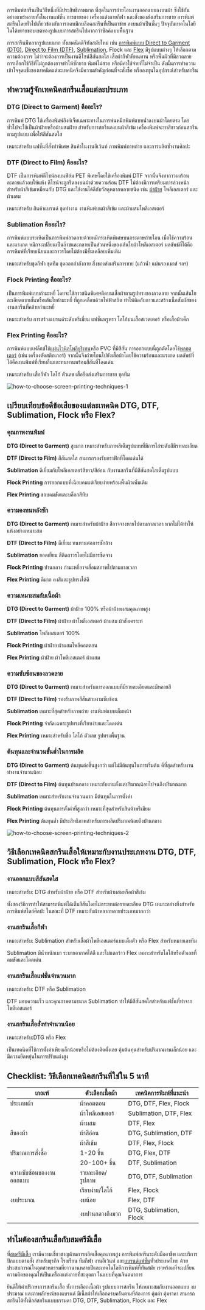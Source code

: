 การพิมพ์สกรีนเป็นวิธีหนึ่งที่มีประสิทธิภาพมาก ที่สุดในการถ่ายโอนงานออกแบบลงบนผ้า ซึ่งใช้กันอย่างแพร่หลายทั้งในงานแฟชั่น การขายของ เครื่องแต่งกายกีฬา และสิ่งของส่งเสริมการขาย การพิมพ์สกรีนโดยทั่วไปเกี่ยวข้องกับการกดหมึกบล็อคสกรีนที่เป็นตาข่าย ลงบนผ้าเป็นชั้นๆ ปัจจุบันเทคโนโลยีในได้ขยายขอบเขตของรูปแบบการสกรีนไปมากกว่าซิลค์แบบพื้ืนฐาน

การสกรีนมีหลากรูปแบบมาก ทั้งเทคนิคดิจิทัลสมัยใหม่ เช่น [การพิมพ์แบบ Direct to Garment (DTG)](what-is-dtg-screen), [Direct to Film (DTF)](what-is-dtg-vs-dtf), [Sublimation](t-shirt-screen-printing-sublimation), Flock และ [Flex](what-is-flex-screen) มีรูปแบบต่างๆ ให้เลือกตามความต้องการ ไม่ว่าจะต้องการเป็นงานดีไซน์สีสันสดใส เสื้อผ้ากีฬาที่ทนทาน หรือพื้นผิวที่มีลวดลาย การเลือกใช้วิธีที่ไม่ถูกต้องอาจทำให้ซักยาก พิมพ์ไม่สวย หรือมีค่าใช้จ่ายที่ไม่จำเป็น ดังนั้นการทำความเข้าใจจุดแข็งของเทคนิคแต่ละเทคนิคจึงมีความสำคัญก่อนที่จะสั่งซื้อ หรือลงทุนในอุปกรณ์สำหรับสกรีน

## **ทำความรู้จักเทคนิคสกรีนเสื้อแต่ละประเภท**

### DTG (Direct to Garment) คืออะไร?

การพิมพ์ DTG ใช้เครื่องพิมพ์อิงค์เจ็ทเฉพาะทางในการพ่นหมึกพิมพ์แบบน้ำลงบนผ้าโดยตรง โดยทั่วไปจะใช้เป็นผ้าฝ้ายหรือผ้าผสมฝ้าย สำหรับการสกรีนลงบนผ้าสีเข้ม เครื่องพิมพ์จะทาสีขาวก่อนสกรีนตามรูปแบบ เพื่อให้สีสันสดใส

เหมาะสำหรับ แฟชั่นที่สั่งทำพิเศษ สินค้าในงานอีเว้นท์ ภาพพิมพ์ภาพถ่าย และการผลิตซ้ำงานศิลปะ

### DTF (Direct to Film) คืออะไร?

DTF เป็นการพิมพ์ดีไซน์ลงบนฟิล์ม PET พิเศษโดยใช้เครื่องพิมพ์ DTF จากนั้นจึงทากาวผงร้อนละลายแล้วอบให้แห้ง ดีไซน์จะถูกรีดลงบนผ้าด้วยความร้อน DTF ไม่ต้องมีการเตรียมการล่วงหน้าสำหรับผ้าสีเข้มเหมือนกับ DTG และใช้งานได้ดีกับวัสดุหลากหลายชนิด เช่น [ผ้าฝ้าย](what-is-cotton) โพลีเอสเตอร์ และผ้าผสม

เหมาะสำหรับ สินค้าแบรนด์ ชุดทำงาน งานพิมพ์บนผ้าสีเข้ม และผ้าผสมโพลีเอสเตอร์

### Sublimation คืออะไร?

การพิมพ์แบบระเหิดเป็นการพิมพ์ลวดลายด้วยหมึกระเหิดพิเศษบนกระดาษถ่ายโอน เมื่อใช้ความร้อนและแรงกด หมึกจะเปลี่ยนเป็นก๊าซและกลายเป็นส่วนหนึ่งของเส้นใยผ้าโพลีเอสเตอร์ ผลลัพธ์ที่ได้คือการพิมพ์ที่เรียบเนียนและถาวรโดยไม่ต้องมีชั้นเคลือบเพิ่มเติม

เหมาะสำหรับชุดกีฬา ชุดทีม ชุดออกกำลังกาย สิ่งของส่งเสริมการขาย (แก้วน้ำ แผ่นรองเมาส์ ฯลฯ)

### Flock Printing คืออะไร?

เป็นการพิมพ์แบบกำมะหยี่ โดยจะใช้กาวชนิดพิเศษติดบนเสื้อผ้าตามรูปทรงของลวดลาย จากนั้นเส้นใยละเอียดแบบสั้นหรือเส้นใยกำมะหยี่ ที่ถูกเคลือบด้วยไฟฟ้าสถิต ทำให้ติดกับกาวและสร้างเนื้อสัมผัสของงานสกรีนที่คล้ายกำมะหยี่

เหมาะสำหรับ การสร้างแบรนด์ระดับพรีเมี่ยม แฟชั่นหรูหรา โลโก้บนเสื้อสเวตเตอร์ หรือเสื้อผ้าเด็ก

### Flex Printing คืออะไร?

การพิมพ์แบบเฟล็กซ์ใช้[แผ่นไวนิลโพลียูรีเทน](https://www.indyplasticsheet.com/th/products/772500-%E0%B9%81%E0%B8%9C%E0%B9%88%E0%B8%99%E0%B8%A2%E0%B8%B9%E0%B8%A3%E0%B8%B5%E0%B9%80%E0%B8%97%E0%B8%99-%E0%B8%A2%E0%B8%B2%E0%B8%87%E0%B9%82%E0%B8%9E%E0%B8%A5%E0%B8%B5%E0%B8%A2%E0%B8%B9%E0%B8%A3%E0%B8%B5%E0%B9%80%E0%B8%97%E0%B8%99-pu-polyurethane)หรือ PVC ที่มีสีสัน การออกแบบนี้ถูกตัดโดยใช้[พลอตเตอร์](https://www.largeformatmba.com/18068650/%E0%B9%80%E0%B8%84%E0%B8%A3%E0%B8%B7%E0%B9%88%E0%B8%AD%E0%B8%87%E0%B8%9E%E0%B8%B4%E0%B8%A1%E0%B8%9E%E0%B9%8C%E0%B8%9E%E0%B8%A5%E0%B9%87%E0%B8%AD%E0%B8%95%E0%B9%80%E0%B8%95%E0%B8%AD%E0%B8%A3%E0%B9%8C%E0%B8%84%E0%B8%B7%E0%B8%AD%E0%B8%AD%E0%B8%B0%E0%B9%84%E0%B8%A3) (เช่น เครื่องตัดสติกเกอร์) จากนั้นจึงถ่ายโอนไปยังเสื้อผ้าโดยใช้ความร้อนและแรงกด ผลลัพธ์ที่ได้คืองานพิมพ์ที่เรียบลื่นและทนทานพร้อมสีสันที่โดดเด่น

เหมาะสำหรับ เสื้อกีฬา โลโก้ ตัวเลข เสื้อยืดส่งเสริมการขาย ชุดทีม

![how-to-choose-screen-printing-techniques-1](/blog/how-to-choose-screen-printing-techniques-1.jpg)

## **เปรียบเทียบข้อดีข้อเสียของแต่ละเทคนิค DTG, DTF, Sublimation, Flock หรือ Flex?**

### **คุณภาพงานพิมพ์**

**DTG (Direct to Garment)** สูงมาก เหมาะสำหรับภาพสีเต็มรูปแบบที่มีการไล่ระดับสีมีรายละเอียด

**DTF (Direct to Film)** สีสันสดใส สามารถรองรับกราฟิกที่โดดเด่นได้

**Sublimation** ดีเยี่ยมกับโพลีเอสเตอร์สีขาว/สีอ่อน กับงานสกรีนที่มีสีสันสดใสเต็มรูปแบบ

**Flock Printing** การออกแบบที่เฉียบคมแต่เรียบง่ายพร้อมพื้นผิวเพิ่มเติม

**Flex Printing** ขอบคมชัดและบล็อกสีทึบ

### **ความคงทนหลังซัก**

**DTG (Direct to Garment)** เหมาะสำหรับผ้าฝ้าย สีอาจจางหายไปตามกาลเวลา หากไม่ได้ทำให้แห้งอย่างเหมาะสม

**DTF (Direct to Film)** ดีเยี่ยม ทนทานต่อการซักล้าง

**Sublimation** ยอดเยี่ยม สีติดถาวรโดยไม่มีการซีดจาง

**Flock Printing** ปานกลาง กำมะหยี่อาจเสื่อมสภาพไปตามกาลเวลา

**Flex Printing** ดีมาก คงสีและรูปทรงได้ดี

### **ความเหมาะสมกับเนื้อผ้า**

**DTG (Direct to Garment)** ผ้าฝ้าย 100% หรือผ้าฝ้ายผสมคุณภาพสูง

**DTF (Direct to Film)** ผ้าฝ้าย ผ้าโพลีเอสเตอร์ ผ้าผสม ผ้าสังเคราะห์

**Sublimation** โพลีเอสเตอร์ 100%

**Flock Printing** ผ้าฝ้าย ผ้าผสมโพลีคอตตอน

**Flex Printing** ผ้าฝ้าย ผ้าโพลีเอสเตอร์ ผ้าผสม

### **ความซับซ้อนของลวดลาย**

**DTG (Direct to Garment)** เหมาะสำหรับการออกแบบที่มีรายละเอียดและมีหลายสี

**DTF (Direct to Film)** รองรับภาพสีสันสวยงามซับซ้อน

**Sublimation** เหมาะที่สุดสำหรับภาพถ่าย งานพิมพ์แบบเต็มหน้า

**Flock Printing** จำกัดเฉพาะรูปทรงที่เรียบง่ายและโดดเด่น

**Flex Printing** เหมาะสำหรับชื่อ โลโก้ ตัวเลข รูปทรงพื้นฐาน

### **ต้นทุนและจำนวนขั้นต่ำในการผลิต**

**DTG (Direct to Garment)** ต้นทุนต่อชิ้นสูงกว่า แต่ไม่มีต้นทุนในการเริ่มต้น ดีที่สุดสำหรับงานทำงานจำนวนน้อย

**DTF (Direct to Film)** ต้นทุนปานกลาง เหมาะกับงานตั้งแต่ปริมาณน้อยไปจนถึงปริมาณมาก

**Sublimation** เหมาะสำหรับงานจำนวนมาก มีต้นทุนในการตั้งค่า

**Flock Printing** ต้นทุนการตั้งค่าที่สูงกว่า เหมาะที่สุดสำหรับสินค้าพรีเมียม

**Flex Printing** ต้นทุนต่ำ มีประสิทธิภาพสำหรับการผลิตปริมาณน้อยถึงปานกลาง

![how-to-choose-screen-printing-techniques-2](/blog/how-to-choose-screen-printing-techniques-2.jpg)

## **วิธีเลือกเทคนิคสกรีนเสื้อให้เหมาะกับงานประเภทงาน DTG, DTF, Sublimation, Flock หรือ Flex?**

### **งานออกแบบสีสันสดใส**

เหมาะสำหรับ: DTG สำหรับผ้าฝ้าย หรือ DTF สำหรับผ้าผสมหรือผ้าสีเข้ม

ทั้งสองวิธีการทำให้สามารถพิมพ์ได้เต็มสีสันโดยไม่กระทบต่อรายละเอียด DTG เหมาะอย่างยิ่งสำหรับการพิมพ์สไตล์ศิลปะ ในขณะที่ DTF เหมาะกับผ้าหลากหลายประเภทมากกว่า

### **งานสกรีนเสื้อกีฬา**

เหมาะสำหรับ: Sublimation สำหรับเสื้อผ้าโพลีเอสเตอร์แบบเต็มตัว หรือ Flex สำหรับหมายเลขทีม

Sublimation มีน้ำหนักเบา ระบายอากาศได้ดี และไม่แตกร้าว Flex เหมาะสำหรับโลโก้หรือตัวเลขที่คมชัดและโดดเด่น

### **งานสกรีนเสื้อแฟชั่นจำนวนมาก**

เหมาะสำหรับ: DTF หรือ Sublimation

DTF มอบความเร็ว และคุณภาพตามขนาด Sublimation ทำให้มีสีสันสดใสสำหรับแฟชั่นที่ทำจากโพลีเอสเตอร์

### **งานสกรีนเสื้อสั่งทำจำนวนน้อย**

เหมาะสำหรับ:DTG หรือ Flex

เป็นเทคนิคที่ใช้การตั้งค่าเพียงเล็กน้อยหรือไม่ต้องติดตั้งเลย คุ้มต้นทุนสำหรับปริมาณงานเล็กน้อย และมีความยืดหยุ่นในการปรับแต่งสูง

## **Checklist: วิธีเลือกเทคนิคสกรีนที่ใช่ใน 5 นาที**

| **เกณฑ์**               | **ตัวเลือกเนื้อผ้า** | **เทคนิคการพิมพ์ที่แนะนำ** |
| ----------------------- | -------------------- | -------------------------- |
| ประเภทผ้า               | ผ้าคอตตอน            | DTG, DTF, Flex, Flock      |
|                         | ผ้าโพลีเอสเตอร์      | Sublimation, DTF, Flex     |
|                         | ผ้าผสม               | DTF, Flex                  |
| สีของผ้า                | ผ้าสีอ่อน            | DTG, Sublimation, DTF      |
|                         | ผ้าสีเข้ม            | DTF, Flex, Flock           |
| ปริมาณการสั่งซื้อ       | 1-20 ชิ้น            | DTG, Flex, DTF             |
|                         | 20-100+ ชิ้น         | DTF, Sublimation           |
| ความซับซ้อนของงานออกแบบ | รายละเอียด/รูปภาพ    | DTG, DTF, Sublimation      |
|                         | เรียบง่าย/โลโก้      | Flex, Flock                |
| งบประมาณ                | งบน้อย               | Flex, DTF                  |
|                         | งบปานกลางถึงมาก      | DTG, Sublimation, Flock    |


## **ทำไมต้องสกรีนเสื้อกับสมศรีมีเสื้อ**

ที่[สมศรีมีเสื้อ](/) เรามีความเชี่ยวชาญด้านการผลิตเสื้อคุณภาพสูง การพิมพ์สกรีนระดับมืออาชีพ และบริการปักแบบตามสั่ง สำหรับธุรกิจ โรงเรียน ทีมกีฬา งานอีเว้นท์ และ[แบรนด์แฟชั่น](how-to-start-your-own-tshirt-business)ทั่วประเทศไทย ด้วยประสบการณ์ในอุตสาหกรรมที่ยาวนานหลายปีและเทคโนโลยีการพิมพ์ที่ทันสมัย เราพร้อมที่จะเปลี่ยนความคิดของคุณให้เป็นเครื่องแต่งกายที่สะดุดตา ในแบบที่คุณจินตนาการ

ยินดีให้คำปรึกษาการสกรีนเสื้อ ทั้งการเลือกเนื้อผ้า รูปแบบการสกรีน ให้เหมาะสมกับงานออกแบบ งบประมาณ และภาพลักษณ์ของแบรนด์ มีเนื้อผ้าให้เลือกครบครันตามที่ต้องการ คุ้มค่า คุ้มราคา สามารถสกรีนได้ทั้งซิลล์สกรีนแบบธรรมดา DTG, DTF, Sublimation, Flock และ Flex